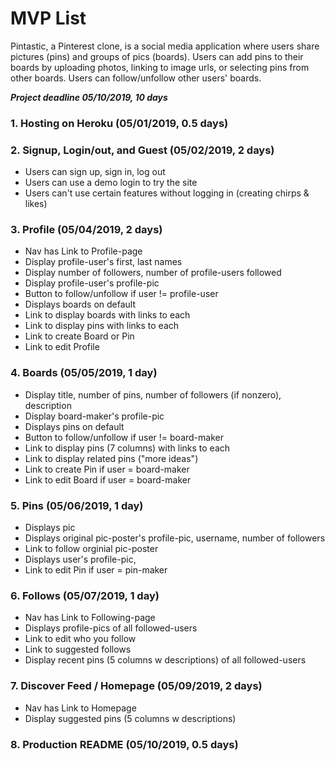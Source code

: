 # MVP List 

Pintastic, a Pinterest clone, is a social media application where users share 
pictures (pins) and groups of pics (boards). Users can add pins to their boards
by uploading photos, linking to image urls, or selecting pins from other boards. 
Users can follow/unfollow other users' boards.  

***Project deadline 05/10/2019, 10 days***

### 1. Hosting on Heroku (05/01/2019, 0.5 days)

### 2. Signup, Login/out, and Guest (05/02/2019, 2 days)
  + Users can sign up, sign in, log out
  + Users can use a demo login to try the site
  + Users can't use certain features without logging in (creating chirps & likes)

### 3. Profile (05/04/2019, 2 days)
  + Nav has Link to Profile-page
  + Display profile-user's first, last names
  + Display number of followers, number of profile-users followed
  + Display profile-user's profile-pic
  + Button to follow/unfollow if user != profile-user
  + Displays boards on default
  + Link to display boards with links to each 
  + Link to display pins with links to each
  + Link to create Board or Pin
  + Link to edit Profile

### 4. Boards (05/05/2019, 1 day)
  + Display title, number of pins, number of followers (if nonzero), description
  + Display board-maker's profile-pic
  + Displays pins on default
  + Button to follow/unfollow if user != board-maker
  + Link to display pins (7 columns) with links to each 
  + Link to display related pins ("more ideas")
  + Link to create Pin if user = board-maker
  + Link to edit Board if user = board-maker

### 5. Pins (05/06/2019, 1 day)
  + Displays pic
  + Displays original pic-poster's profile-pic, username, number of followers
  + Link to follow orginial pic-poster
  + Displays user's profile-pic, 
  + Link to edit Pin if user = pin-maker

### 6. Follows (05/07/2019, 1 day)
  + Nav has Link to Following-page
  + Displays profile-pics of all followed-users
  + Link to edit who you follow
  + Link to suggested follows
  + Display recent pins (5 columns w descriptions) of all followed-users

### 7. Discover Feed / Homepage (05/09/2019, 2 days)
  + Nav has Link to Homepage
  + Display suggested pins (5 columns w descriptions)

### 8. Production README (05/10/2019, 0.5 days)